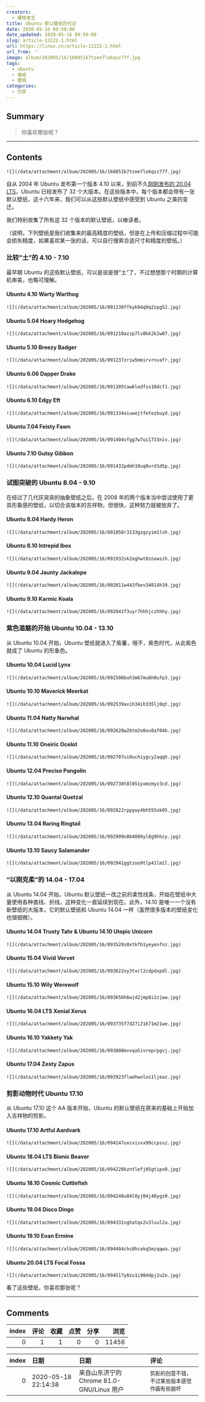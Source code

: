 ```yaml
---
creators:
  - 硬核老王
title: Ubuntu 默认壁纸历代记
date: 2020-05-16 09:59:00
date_updated: 2020-05-16 09:59:00
slug: article-12222-1.html
url: https://linux.cn/article-12222-1.html
url_from: ''
image: album/202005/16/160851k7tzee7lo6qsz77f.jpg
tags:
  - ubuntu
  - 墙纸
  - 壁纸
categories:
  - 分享
---
```


## Summary

> 你喜欢哪张呢？

***

<!-- more -->

## Contents

`![](/data/attachment/album/202005/16/160851k7tzee7lo6qsz77f.jpg)`

自从 2004 年 Ubuntu 发布第一个版本 4.10 以来，到前不久[刚刚发布的 20.04 LTS](https://linux.cn/article-12142-1.html)，Ubuntu 已经发布了 32 个大版本。在这些版本中，每个版本都会带有一张默认壁纸，这十六年来，我们可以从这些默认壁纸中感受到 Ubuntu 之美的变迁。

我们特别收集了所有这 32 个版本的默认壁纸，以飨读者。

（说明，下列壁纸是我们收集来的最高精度的壁纸，但是在上传和压缩过程中可能会损失精度，如果喜欢某一张的话，可以自行搜索合适尺寸和精度的壁纸。）

### 比较”土”的 4.10 - 7.10

最早期 Ubuntu 的这些默认壁纸，可以是说是很“土”了，不过想想那个时期的计算机审美，也略可理解。

#### Ubuntu 4.10 Warty Warthog

`![](/data/attachment/album/202005/16/091130ffkyk94q9q2zpg52.jpg)`

#### Ubuntu 5.04 Hoary Hedgehog

`![](/data/attachment/album/202005/16/091210azzp7lv0kk2k2w07.jpg)`

#### Ubuntu 5.10 Breezy Badger

`![](/data/attachment/album/202005/16/091237zriw5mmirvrnvafr.jpg)`

#### Ubuntu 6.06 Dapper Drake

`![](/data/attachment/album/202005/16/091305taw6ledfsx10dcf1.jpg)`

#### Ubuntu 6.10 Edgy Eft

`![](/data/attachment/album/202005/16/091334aiuwejtfetezbuyd.jpg)`

#### Ubuntu 7.04 Feisty Fawn

`![](/data/attachment/album/202005/16/091404vfgg7w7ui1733niv.jpg)`

#### Ubuntu 7.10 Gutsy Gibbon

`![](/data/attachment/album/202005/16/091432pdmh10uq0urd1d5p.jpg)`

### 试图突破的 Ubuntu 8.04 - 9.10

在经过了几代灰突突的抽象壁纸之后，在 2008 年的两个版本当中尝试使用了更具形象感的壁纸，以切合该版本的吉祥物，但很快，这种努力就被放弃了。

#### Ubuntu 8.04 Hardy Heron

`![](/data/attachment/album/202005/16/091858r3133gzgzyim1lvh.jpg)`

#### Ubuntu 8.10 Intrepid Ibex

`![](/data/attachment/album/202005/16/091932sk2oghwt8zoxwsih.jpg)`

#### Ubuntu 9.04 Jaunty Jackalope

`![](/data/attachment/album/202005/16/092011w443fbev34814h39.jpg)`

#### Ubuntu 9.10 Karmic Koala

`![](/data/attachment/album/202005/16/092041f3uyr7hhhjczhhhy.jpg)`

### 紫色滥觞的开始 Ubuntu 10.04 - 13.10

从 Ubuntu 10.04 开始，Ubuntu 壁纸就进入了紫薯，哦不，紫色时代，从此紫色就成了 Ubuntu 的形象色。

#### Ubuntu 10.04 Lucid Lynx

`![](/data/attachment/album/202005/16/092506buh3m67mu6h0ufp3.jpg)`

#### Ubuntu 10.10 Maverick Meerkat

`![](/data/attachment/album/202005/16/092539avih34ih335lj0qt.jpg)`

#### Ubuntu 11.04 Natty Narwhal

`![](/data/attachment/album/202005/16/092620w2btm2o0ou8af04b.jpg)`

#### Ubuntu 11.10 Oneiric Ocelot

`![](/data/attachment/album/202005/16/092707ui0uchiygcy2aqqh.jpg)`

#### Ubuntu 12.04 Precise Pangolin

`![](/data/attachment/album/202005/16/092738t8l051yxmzmyz3cd.jpg)`

#### Ubuntu 12.10 Quantal Quetzal

`![](/data/attachment/album/202005/16/092822rppywy4bh555ok05.jpg)`

#### Ubuntu 13.04 Raring Ringtail

`![](/data/attachment/album/202005/16/092909n8b4080yl8g9hhzy.jpg)`

#### Ubuntu 13.10 Saucy Salamander

`![](/data/attachment/album/202005/16/092941ggtzoo9tlp41lm1l.jpg)`

### “以刚克柔”的 14.04 - 17.04

从 Ubuntu 14.04 开始，Ubuntu 默认壁纸一改之前的柔性线条，开始在壁纸中大量使用各种直线、折线，这种变化一直延续到现在。此外，14.10 是唯一一个没有新壁纸的大版本，它的默认壁纸和 Ubuntu 14.04 一样（虽然很多版本的壁纸变化也很细微）。

#### Ubuntu 14.04 Trusty Tahr & Ubuntu 14.10 Utopic Unicorn

`![](/data/attachment/album/202005/16/093528s0xtkfb1yeyenfnz.jpg)`

#### Ubuntu 15.04 Vivid Vervet

`![](/data/attachment/album/202005/16/093622oy3txcl2cdpdxpdl.jpg)`

#### Ubuntu 15.10 Wily Werewolf

`![](/data/attachment/album/202005/16/093656h6wjd2jmp8i2zjww.jpg)`

#### Ubuntu 16.04 LTS Xenial Xerus

`![](/data/attachment/album/202005/16/093735f7d27i21671m21we.jpg)`

#### Ubuntu 16.10 Yakkety Yak

`![](/data/attachment/album/202005/16/093808mvvqa5ivroprpgvj.jpg)`

#### Ubuntu 17.04 Zesty Zapus

`![](/data/attachment/album/202005/16/093923flwohwolos1ljeaz.jpg)`

### 剪影动物时代 Ubuntu 17.10

从 Ubuntu 17.10 这个 AA 版本开始，Ubuntu 的默认壁纸在原来的基础上开始加入吉祥物的剪影。

#### Ubuntu 17.10 Artful Aardvark

`![](/data/attachment/album/202005/16/094147uxcxisxx99ccpssz.jpg)`

#### Ubuntu 18.04 LTS Bionic Beaver

`![](/data/attachment/album/202005/16/094220kzntlefj05gtipx0.jpg)`

#### Ubuntu 18.10 Cosmic Cuttlefish

`![](/data/attachment/album/202005/16/094248u04l0yj04j40ygz0.jpg)`

#### Ubuntu 19.04 Disco Dingo

`![](/data/attachment/album/202005/16/094331sghatqx2v3luul2a.jpg)`

#### Ubuntu 19.10 Eoan Ermine

`![](/data/attachment/album/202005/16/094404chc0hcekq5mzqqwa.jpg)`

#### Ubuntu 20.04 LTS Focal Fossa

`![](/data/attachment/album/202005/16/094517y0zu1i904dpj2u2o.jpg)`

看了这些壁纸，你喜欢那张呢？

***

## Comments


|   index |   评论 |   收藏 |   点赞 |   分享 |   浏览 |
|--------:|-------:|-------:|-------:|-------:|-------:|
|       0 |      1 |      1 |      0 |      0 |  11456 |

|   index | 日期                | 日期                                      | 评论                                           |
|--------:|:--------------------|:------------------------------------------|:-----------------------------------------------|
|       0 | 2020-05-18 22:14:38 | 来自山东济宁的 Chrome 81.0-GNU/Linux 用户 | `剪影的创意不错，不过某些版本感觉作画有些崩坏` |
